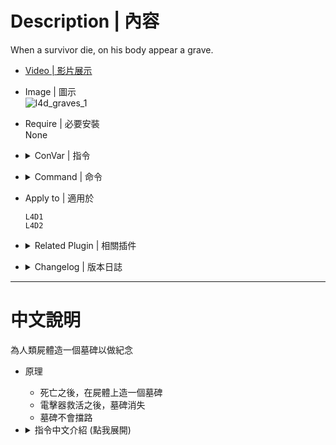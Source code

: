 # Description | 內容
When a survivor die, on his body appear a grave.

* [Video | 影片展示](https://youtu.be/Pmx64P665rQ)

* Image | 圖示
    <br/>![l4d_graves_1](image/l4d_graves_1.gif)

* Require | 必要安裝
<br/>None

* <details><summary>ConVar | 指令</summary>

    * cfg\sourcemod\l4d_graves.cfg
        ```php
        // Enable or disable this plugin.
        l4d_graves_enable "1"

        // 1=Disables the solidity of the grave, 0=Enable solidity
        l4d_graves_not_solid "1"

        // How long will it take for the grave to spawn.
        l4d_graves_delay "5.0"

        // Turn glow On or Off.
        l4d_graves_glow "1"

        // L4D2 Only, RGB Color - Change the render color of the glow. Values between 0-255. [-1 -1 -1: Random]
        l4d_graves_glow_color "255 255 255"

        // L4D2 Only, Change the glow range. 
        l4d_graves_glow_range "4000"

        // Number of points of damage to take before breaking. (In L4D2, 0 means don't break)
        l4d_graves_health "1500"
        ```
</details>

* <details><summary>Command | 命令</summary>

    None
</details>

* Apply to | 適用於
    ```
    L4D1
    L4D2
    ```

* <details><summary>Related Plugin | 相關插件</summary>

    1. [l4d_death_soul](/l4d_death_soul): Soul of the dead survivor flies away to the afterlife
        > 人類死亡後，靈魂升天
</details>

* <details><summary>Changelog | 版本日誌</summary>

    ```php
    //Dartz8901 @ 2018
    //HarryPotter @ 2022-2023
    ```
    * v1.0h (2023-7-27)
        * [AlliedModders Post](https://forums.alliedmods.net/showpost.php?p=2771370&postcount=24)
        * Remake Code
        * Random Color
        * Glow Range
        * Safely remvoe grave when player changes team or leaves the game

    * v1.1.1
        * [Original Plugin by Dartz8901](https://forums.alliedmods.net/showthread.php?t=313063)
</details>

- - - -
# 中文說明
為人類屍體造一個墓碑以做紀念

* 原理
    * 死亡之後，在屍體上造一個墓碑
    * 電擊器救活之後，墓碑消失
    * 墓碑不會擋路

* <details><summary>指令中文介紹 (點我展開)</summary>

    * cfg\sourcemod\l4d_graves.cfg
        ```php
        // 0=關閉插件, 1=啟動插件
        l4d_graves_enable "1"

        // 1=墓碑穿透, 0=墓碑不能穿透，必須打掉
        l4d_graves_not_solid "1"

        // 死亡五秒後才獲出現墓碑
        l4d_graves_delay "5.0"

        // 為1時，墓碑會發光
        l4d_graves_glow "1"

        // (L4D2) 墓碑的發光顏色，填入RGB三色 (三個數值介於0~255，需要空格)
        l4d_graves_glow_color "255 255 255"

        // (L4D2) 墓碑的發光範圍
        l4d_graves_glow_range "4000"

        // 如果墓碑不能穿透，墓碑的血量是多少? 打掉才會破掉
        // L4D2，0=永遠不會破掉
        l4d_graves_health "1500"
        ```
</details>
